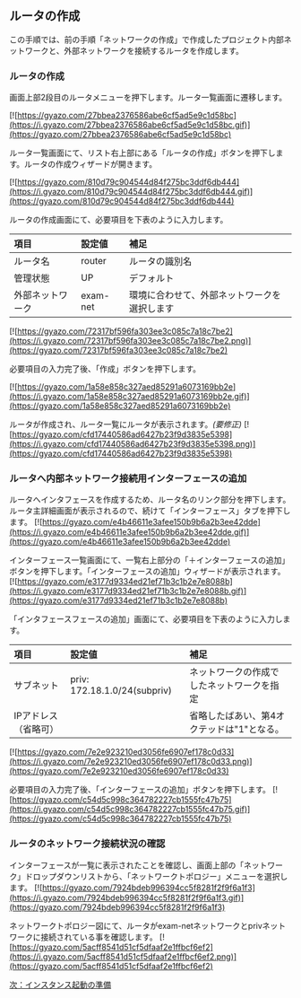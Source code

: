 ## ルータの作成

この手順では、前の手順「ネットワークの作成」で作成したプロジェクト内部ネットワークと、外部ネットワークを接続するルータを作成します。

### ルータの作成

画面上部2段目のルータメニューを押下します。ルータ一覧画面に遷移します。

[![https://gyazo.com/27bbea2376586abe6cf5ad5e9c1d58bc](https://i.gyazo.com/27bbea2376586abe6cf5ad5e9c1d58bc.gif)](https://gyazo.com/27bbea2376586abe6cf5ad5e9c1d58bc)


ルータ一覧画面にて、リスト右上部にある「ルータの作成」ボタンを押下します。ルータの作成ウィザードが開きます。

[![https://gyazo.com/810d79c904544d84f275bc3ddf6db444](https://i.gyazo.com/810d79c904544d84f275bc3ddf6db444.gif)](https://gyazo.com/810d79c904544d84f275bc3ddf6db444)


ルータの作成画面にて、必要項目を下表のように入力します。

| 項目 | 設定値 | 補足 |
|:-----------|:------------|:------------|
| ルータ名  | router | ルータの識別名     |
| 管理状態  | UP | デフォルト  |
| 外部ネットワーク  | exam-net | 環境に合わせて、外部ネットワークを選択します |

[![https://gyazo.com/72317bf596fa303ee3c085c7a18c7be2](https://i.gyazo.com/72317bf596fa303ee3c085c7a18c7be2.png)](https://gyazo.com/72317bf596fa303ee3c085c7a18c7be2)

必要項目の入力完了後、「作成」ボタンを押下します。

[![https://gyazo.com/1a58e858c327aed85291a6073169bb2e](https://i.gyazo.com/1a58e858c327aed85291a6073169bb2e.gif)](https://gyazo.com/1a58e858c327aed85291a6073169bb2e)

ルータが作成され、ルータ一覧にルータが表示されます。*(要修正)*
[![https://gyazo.com/cfd17440586ad6427b23f9d3835e5398](https://i.gyazo.com/cfd17440586ad6427b23f9d3835e5398.png)](https://gyazo.com/cfd17440586ad6427b23f9d3835e5398)

### ルータへ内部ネットワーク接続用インターフェースの追加

ルータへインタフェースを作成するため、ルータ名のリンク部分を押下します。ルータ主詳細画面が表示されるので、続けて「インターフェース」タブを押下します。
[![https://gyazo.com/e4b46611e3afee150b9b6a2b3ee42dde](https://i.gyazo.com/e4b46611e3afee150b9b6a2b3ee42dde.gif)](https://gyazo.com/e4b46611e3afee150b9b6a2b3ee42dde)

インターフェース一覧画面にて、一覧右上部分の「＋インターフェースの追加」ボタンを押下します。「インターフェースの追加」ウィザードが表示されます。
[![https://gyazo.com/e3177d9334ed21ef71b3c1b2e7e8088b](https://i.gyazo.com/e3177d9334ed21ef71b3c1b2e7e8088b.gif)](https://gyazo.com/e3177d9334ed21ef71b3c1b2e7e8088b)

「インタフェースフェースの追加」画面にて、必要項目を下表のように入力します。

| 項目 | 設定値 | 補足 |
|:-----------|:------------|:------------|
| サブネット  | priv: 172.18.1.0/24(subpriv) | ネットワークの作成でしたネットワークを指定  |
| IPアドレス（省略可）  | 　 | 省略したばあい、第4オクテッドは"1"となる。  |

[![https://gyazo.com/7e2e923210ed3056fe6907ef178c0d33](https://i.gyazo.com/7e2e923210ed3056fe6907ef178c0d33.png)](https://gyazo.com/7e2e923210ed3056fe6907ef178c0d33)

必要項目の入力完了後、「インターフェースの追加」ボタンを押下します。
[![https://gyazo.com/c54d5c998c364782227cb1555fc47b75](https://i.gyazo.com/c54d5c998c364782227cb1555fc47b75.gif)](https://gyazo.com/c54d5c998c364782227cb1555fc47b75)

### ルータのネットワーク接続状況の確認

インターフェースが一覧に表示されたことを確認し、画面上部の「ネットワーク」ドロップダウンリストから、「ネットワークトポロジー」メニューを選択します。
[![https://gyazo.com/7924bdeb996394cc5f8281f2f9f6a1f3](https://i.gyazo.com/7924bdeb996394cc5f8281f2f9f6a1f3.gif)](https://gyazo.com/7924bdeb996394cc5f8281f2f9f6a1f3)

ネットワークトポロジー図にて、ルータがexam-netネットワークとprivネットワークに接続されている事を確認します。
[![https://gyazo.com/5acff8541d51cf5dfaaf2e1ffbcf6ef2](https://i.gyazo.com/5acff8541d51cf5dfaaf2e1ffbcf6ef2.png)](https://gyazo.com/5acff8541d51cf5dfaaf2e1ffbcf6ef2)


[次：インスタンス起動の準備](https://github.com/taraki1978/OpenStackBasicScenario/blob/master/kilo/rhelosp/jp/scenario/04-prepare-to-launch-instance.md)

